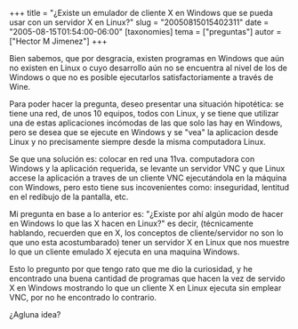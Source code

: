 +++
title = "¿Existe un emulador de cliente X en Windows que se pueda usar con un servidor X en Linux?"
slug = "20050815015402311"
date = "2005-08-15T01:54:00-06:00"
[taxonomies]
tema = ["preguntas"]
autor = ["Hector M Jimenez"]
+++

Bien sabemos, que por desgracia, existen programas en Windows que aún no
existen en Linux o cuyo desarrollo aún no se encuentra al nivel de los
de Windows o que no es posible ejecutarlos satisfactoriamente a través
de Wine.

Para poder hacer la pregunta, deseo presentar una situación hipotética:
se tiene una red, de unos 10 equipos, todos con Linux, y se tiene que
utilizar una de estas aplicaciones incómodas de las que solo las hay en
Windows, pero se desea que se ejecute en Windows y se &quot;vea&quot; la
aplicacion desde Linux y no precisamente siempre desde la misma
computadora Linux.

<!-- more -->
Se que una solución es: colocar en red una 11va. computadora con Windows
y la aplicación requerida, se levante un servidor VNC y que Linux accese
la aplicación a traves de un cliente VNC ejecutándola en la máquina con
Windows, pero esto tiene sus incovenientes como: inseguridad, lentitud
en el redibujo de la pantalla, etc.

Mi pregunta en base a lo anterior es: &quot;¿Existe por ahí algún modo
de hacer en Windows lo que las X hacen en Linux?&quot; es decir,
(técnicamente hablando, recuerden que en X, los conceptos de
cliente/servidor no son lo que uno esta acostumbarado) tener un servidor
X en Linux que nos muestre lo que un cliente emulado X ejecuta en una
maquina Windows.

Esto lo pregunto por que tengo rato que me dio la curiosidad, y he
encontrado una buena cantidad de programas que hacen la vez de servido X
en Windows mostrando lo que un cliente X en Linux ejecuta sin emplear
VNC, por no he encontrado lo contrario.

¿Agluna idea?

